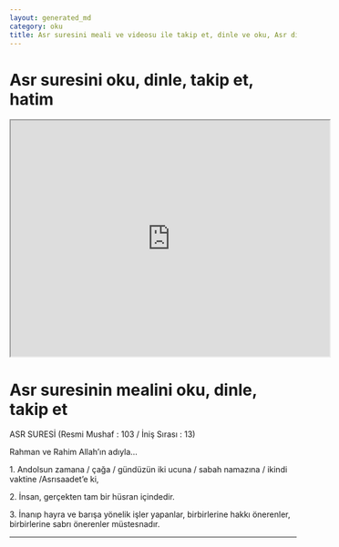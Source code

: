 ```yaml
---
layout: generated_md
category: oku
title: Asr suresini meali ve videosu ile takip et, dinle ve oku, Asr dinle, Asr meali, hatim dinle, hatim yap.
---
```


<div class="container">
  <div class="row">
    <div class="col-lg-12">
      <h1>Asr suresini oku, dinle, takip et, hatim</h1>
      <!--<div class="div-youtube-embed">-->
      <div class="">
        <iframe width="560" height="415" src="https://www.youtube.com/embed/">frameborder="0" allowfullscreen></iframe>
      </div>
    </div>
  </div>

  <div class="row">
    <div class="col-lg-12">
      <h1>Asr suresinin mealini oku, dinle, takip et</h1>
      <div><p>ASR SURESİ (Resmi Mushaf : 103 / İniş Sırası : 13)</p><p>Rahman ve Rahim Allah’ın adıyla…</p><p></p><p></p><p>1. Andolsun zamana / çağa / gündüzün iki ucuna / sabah namazına / ikindi vaktine /Asrısaadet’e ki,</p><p></p><p></p><p>2. İnsan, gerçekten tam bir hüsran içindedir.</p><p></p><p></p><p>3. İnanıp hayra ve barışa yönelik işler yapanlar, birbirlerine hakkı önerenler, birbirlerine sabrı önerenler müstesnadır.</p><p></p><p></p><p></p><p></p></div>
    </div>
  </div>
</div>
<hr />